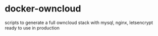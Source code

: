 # docker-owncloud
scripts to generate a full owncloud stack with mysql, nginx, letsencrypt ready to use in production

